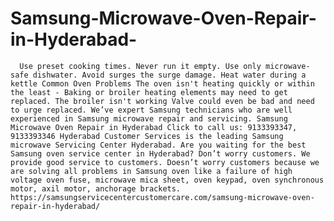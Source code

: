 # Samsung-Microwave-Oven-Repair-in-Hyderabad-
      Use preset cooking times. Never run it empty. Use only microwave-safe dishwater. Avoid surges the surge damage. Heat water during a kettle Common Oven Problems The oven isn't heating quickly or within the least - Baking or broiler heating elements may need to get replaced. The broiler isn't working Valve could even be bad and need to urge replaced. We’ve expert Samsung technicians who are well experienced in Samsung microwave repair and servicing. Samsung Microwave Oven Repair in Hyderabad Click to call us: 9133393347, 9133393346 Hyderabad Customer Services is the leading Samsung microwave Servicing Center Hyderabad. Are you waiting for the best Samsung oven service center in Hyderabad? Don’t worry customers. We provide good service to customers. Doesn’t worry customers because we are solving all problems in Samsung oven like a failure of high voltage oven fuse, microwave mica sheet, oven keypad, oven synchronous motor, axil motor, anchorage brackets. https://samsungservicecentercustomercare.com/samsung-microwave-oven-repair-in-hyderabad/

